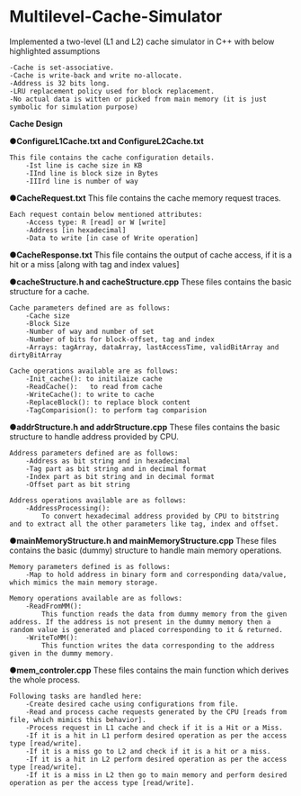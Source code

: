 # Multilevel-Cache-Simulator
Implemented a two-level (L1 and L2) cache simulator in C++ with below highlighted assumptions

	-Cache is set-associative.
	-Cache is write-back and write no-allocate.
	-Address is 32 bits long.
	-LRU replacement policy used for block replacement.
	-No actual data is witten or picked from main memory (it is just symbolic for simulation purpose)

**Cache Design**

●**ConfigureL1Cache.txt and ConfigureL2Cache.txt**
	
	This file contains the cache configuration details.
		-Ist line is cache size in KB
		-IInd line is block size in Bytes
		-IIIrd line is number of way
		
●**CacheRequest.txt**
	This file contains the cache memory request traces. 
	
	Each request contain below mentioned attributes:
		-Access type: R [read] or W [write]
		-Address [in hexadecimal]
		-Data to write [in case of Write operation]
		
●**CacheResponse.txt**
	This file contains the output of cache access, if it is a hit or a miss [along with tag and index values]
	
●**cacheStructure.h and cacheStructure.cpp**
	These files contains the basic structure for a cache.
	
	Cache parameters defined are as follows:
		-Cache size
		-Block Size
		-Number of way and number of set
		-Number of bits for block-offset, tag and index
		-Arrays: tagArray, dataArray, lastAccessTime, validBitArray and dirtyBitArray

	Cache operations available are as follows:
		-Init_cache(): to initilaize cache
		-ReadCache():	to read from cache
		-WriteCache(): to write to cache
		-ReplaceBlock(): to replace block content
		-TagComparision(): to perform tag comparision
		
●**addrStructure.h and addrStructure.cpp**
	These files contains the basic structure to handle address provided by CPU.
	
	Address parameters defined are as follows:
		-Address as bit string and in hexadecimal
		-Tag part as bit string and in decimal format
		-Index part as bit string and in decimal format
		-Offset part as bit string

	Address operations available are as follows:
		-AddressProcessing(): 
			To convert hexadecimal address provided by CPU to bitstring and to extract all the other parameters like tag, index and offset.

●**mainMemoryStructure.h and mainMemoryStructure.cpp**
	These files contains the basic (dummy) structure to handle main memory operations.
	
	Memory parameters defined is as follows:
		-Map to hold address in binary form and corresponding data/value, which mimics the main memory storage.

	Memory operations available are as follows:
		-ReadFromMM(): 
			This function reads the data from dummy memory from the given address. If the address is not present in the dummy memory then a random value is generated and placed corresponding to it & returned.
		-WriteToMM():
			This function writes the data corresponding to the address given in the dummy memory.

●**mem_controler.cpp**
	These files contains the main function which derives the whole process.
	
	Following tasks are handled here:
		-Create desired cache using configurations from file.
		-Read and process cache requests generated by the CPU [reads from file, which mimics this behavior].
		-Process request in L1 cache and check if it is a Hit or a Miss.
		-If it is a hit in L1 perform desired operation as per the access type [read/write].
		-If it is a miss go to L2 and check if it is a hit or a miss.
		-If it is a hit in L2 perform desired operation as per the access type [read/write].
		-If it is a miss in L2 then go to main memory and perform desired operation as per the access type [read/write].
